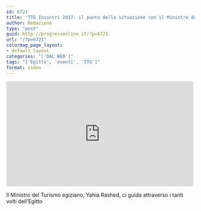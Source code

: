 ```yaml
---
id: 6721
title: 'TTG Incontri 2017: il punto della situazione con il Ministro del Turismo egiziano'
author: Redazione
type: "post"
guid: http://progressonline.it/?p=6721
url: "/?p=6721"
colormag_page_layout:
- default_layout
categories: "['DAL WEB']"
tags: "['Egitto', 'eventi', 'TTG']"
format: video
---
```


<iframe allow="accelerometer; autoplay; clipboard-write; encrypted-media; gyroscope; picture-in-picture; web-share" allowfullscreen="" frameborder="0" height="281" loading="lazy" src="https://www.youtube.com/embed/SynzhU66nDU?feature=oembed" title="TTG Incontri 2017: il punto della situazione con il Ministro del Turismo egiziano" width="500"></iframe>

Il Ministro del Turismo egiziano, Yahia Rashed, ci guida attraverso i tanti volti dell’Egitto